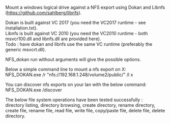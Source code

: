 Mount a windows logical drive against a NFS export using Dokan and Libnfs (https://github.com/sahlberg/libnfs).<br/>

Dokan is built against VC 2017 (you need the VC2017 runtime - see installation.txt).<br/>
Libnfs is built against VC 2010 (you need the VC2010 runtime - both msvcr100.dll and libnfs.dll are provided here).<br/>
Todo : have dokan and libnfs use the same VC runtime (preferably the generic msvcrt.dll).<br/>

NFS_dokan run without arguments will give the possible options.<br/>

Below a simple command line to mount a nfs export on X:<br/>
NFS_DOKAN.exe /r "nfs://192.168.1.248/volume2/public/" /l x<br/>

You can discover nfs exports on your lan with the below command:<br/>
NFS_DOKAN.exe /discover<br/>

The below file system operations have been tested successfully :<br/>
directory listing, directory browsing, create directory, rename directory, create file, rename file, read file, write file, copy/paste file, delete file, delete directory.

